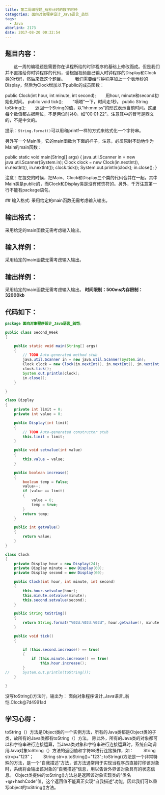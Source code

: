 ```yaml
---
title: 第二周编程题_有秒计时的数字时钟
categories: 面向对象程序设计_Java语言_翁恺
tags:
  - Java
abbrlink: 2173
date: 2017-08-20 00:32:54
---
```

## 题目内容：
&#160; &#160; &#160; &#160;这一周的编程题是需要你在课程所给的时钟程序的基础上修改而成。但是我们并不直接给你时钟程序的代码，请根据视频自己输入时钟程序的Display和Clock类的代码，然后来做这个题目。
&#160; &#160; &#160; &#160;我们需要给时钟程序加上一个表示秒的Display，然后为Clock增加以下public的成员函数：

public Clock(int hour, int minute, int second);
&#160; &#160; &#160; &#160;用hour, minute和second初始化时间。
public void tick();
&#160; &#160; &#160; &#160;“嘀嗒”一下，时间走1秒。
public String toString();
&#160; &#160; &#160; &#160;返回一个String的值，以“hh:mm:ss“的形式表示当前时间。这里每个数值都占据两位，不足两位时补0。如“00:01:22"。注意其中的冒号是西文的，不是中文的。

提示：`String.format()`可以用和printf一样的方式来格式化一个字符串。

另外写一个Main类，它的main函数为下面的样子，注意，必须原封不动地作为Main的main函数：
<div class="note default no-icon"><p>
public static void main(String[] args) {
java.util.Scanner in = new java.util.Scanner(System.in);
Clock clock = new Clock(in.nextInt(), in.nextInt(), in.nextInt());
clock.tick();
System.out.println(clock);
in.close();
}
</p></div>
<div class="note warning"><p>
注意！在提交的时候，把Main、Clock和Display三个类的代码合并在一起，其中Main类是public的，而Clock和Display类是没有修饰符的。另外，千万注意第一行不能有package语句。
</p></div>
## 输入格式:
采用给定的main函数无需考虑输入输出。

## 输出格式：
采用给定的main函数无需考虑输入输出。

## 输入样例：
采用给定的main函数无需考虑输入输出。

## 输出样例：
采用给定的main函数无需考虑输入输出。
**时间限制：500ms内存限制：32000kb**

## 代码如下：
```Java
package 面向对象程序设计_Java语言_翁恺;

public class Second_Week
{

	public static void main(String[] args)
	{
		// TODO Auto-generated method stub
		java.util.Scanner in = new java.util.Scanner(System.in);
		Clock clock = new Clock(in.nextInt(), in.nextInt(), in.nextInt());
		clock.tick();
		System.out.println(clock);
		in.close();
	}

}

class Display
{
	private int limit = 0;
	private int value = 0;

	public Display(int limit)
	{
		// TODO Auto-generated constructor stub
		this.limit = limit;
	}

	public void setvalue(int value)
	{
		this.value = value;
	}

	public boolean increase()
	{
		boolean temp = false;
		value++;
		if (value == limit)
		{
			value = 0;
			temp = true;
		}
		return temp;
	}

	public int getvalue()
	{
		return value;
	}
}

class Clock
{
	private Display hour = new Display(24);
	private Display minute = new Display(60);
	private Display second = new Display(60);

	public Clock(int hour, int minute, int second)
	{
		this.hour.setvalue(hour);
		this.minute.setvalue(minute);
		this.second.setvalue(second);
	}

	public String toString()
	{
		return String.format("%02d:%02d:%02d", hour.getvalue(), minute.getvalue(), second.getvalue());
	}

	public void tick()
	{

		if (this.second.increase() == true)
		{
			if (this.minute.increase() == true)
				this.hour.increase();
		}
//		System.out.println(toString());
	}

}

```
没写toString()方法时，输出为：
面向对象程序设计_Java语言_翁恺.Clock@7d4991ad

## 学习心得：
toString（）方法是Object类的一个实例方法，所有的Java类都是Object类的子类，故所有的Java类都有toString（）方法。
除此外，所有的Java类的对象都可以和字符串进行连接运算，当Java类对象和字符串进行连接运算时，系统自动调用Java对象toString（）方法的返回值和字符串进行连接操作，如：
&#160; &#160; &#160; &#160;String str=p+“123”；
&#160; &#160; &#160; &#160;String str=p.toString()+"123";
toString()方法是一个非常特殊的方法，是一个“自我描述”方法，该方法通常用于实现当程序员直接打印该对象时，系统将会输出该对象的“自我描述”信息，用以告诉外界该对象具有的状态信息。
Object类提供的toString()方法总是返回该对象实现类的”类名+@+hashCode”值，这个返回值不能真正实现“自我描述”功能，因此我们可以重写object的toString()方法。